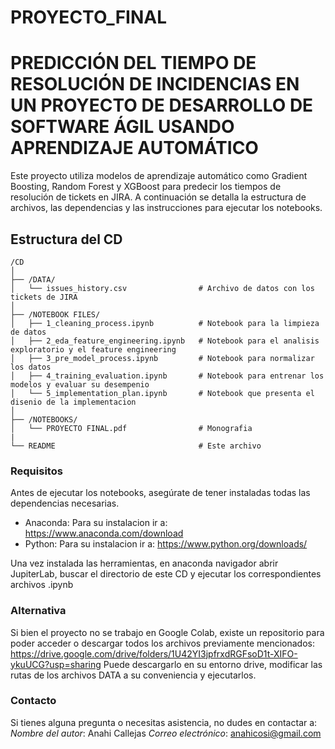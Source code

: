 # PROYECTO_FINAL

# PREDICCIÓN DEL TIEMPO DE RESOLUCIÓN DE INCIDENCIAS EN UN PROYECTO DE DESARROLLO DE SOFTWARE ÁGIL USANDO APRENDIZAJE AUTOMÁTICO

Este proyecto utiliza modelos de aprendizaje automático como Gradient Boosting, Random Forest y XGBoost para predecir los tiempos de resolución de tickets en JIRA. A continuación se detalla la estructura de archivos, las dependencias y las instrucciones para ejecutar los notebooks.

## Estructura del CD

```
/CD
│
├── /DATA/
│   └── issues_history.csv                # Archivo de datos con los tickets de JIRA
│
├── /NOTEBOOK FILES/
│   ├── 1_cleaning_process.ipynb          # Notebook para la limpieza  de datos
│   ├── 2_eda_feature_engineering.ipynb   # Notebook para el analisis exploratorio y el feature engineering
│   ├── 3_pre_model_process.ipynb         # Notebook para normalizar los datos
│   ├── 4_training_evaluation.ipynb       # Notebook para entrenar los modelos y evaluar su desempenio
│   └── 5_implementation_plan.ipynb       # Notebook que presenta el disenio de la implementacion
│
├── /NOTEBOOKS/
│   └── PROYECTO FINAL.pdf                # Monografia
|
└── README                                # Este archivo
```

### Requisitos

Antes de ejecutar los notebooks, asegúrate de tener instaladas todas las dependencias necesarias.

- Anaconda: Para su instalacion ir a: https://www.anaconda.com/download
- Python: Para su instalacion ir a: https://www.python.org/downloads/

Una vez instalada las herramientas, en anaconda navigador abrir JupiterLab, buscar el directorio de este CD y ejecutar los correspondientes archivos .ipynb

### Alternativa

Si bien el proyecto no se trabajo en Google Colab, existe un repositorio para poder acceder o descargar todos los archivos previamente mencionados: https://drive.google.com/drive/folders/1U42YI3jpfrxdRGFsoD1t-XIFO-ykuUCG?usp=sharing
Puede descargarlo en su entorno drive, modificar las rutas de los archivos DATA a su conveniencia y ejecutarlos.

### Contacto

Si tienes alguna pregunta o necesitas asistencia, no dudes en contactar a:
_Nombre del autor_: Anahi Callejas
_Correo electrónico_: anahicosi@gmail.com
